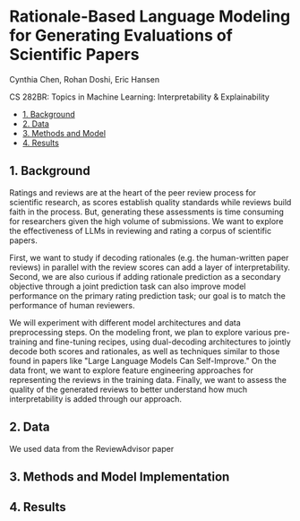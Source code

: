 # Rationale-Based Language Modeling for Generating Evaluations of Scientific Papers
Cynthia Chen, Rohan Doshi, Eric Hansen

CS 282BR: Topics in Machine Learning: Interpretability & Explainability

- [1. Background](#1-background)
- [2. Data](#2-data)
- [3. Methods and Model](#3-methods)
- [4. Results](#4-results)

## 1. Background
Ratings and reviews are at the heart of the peer review process for scientific research, as scores establish quality standards while reviews build faith in the process. But, generating these assessments is time consuming for researchers given the high volume of submissions. We want to explore the effectiveness of LLMs in reviewing and rating a corpus of scientific papers. 

First, we want to study if decoding rationales (e.g. the human-written paper reviews) in parallel with the review scores can add a layer of interpretability. Second, we are also curious if adding rationale prediction as a secondary objective through a joint prediction task can also improve model performance on the primary rating prediction task; our goal is to match the performance of human reviewers. 

We will experiment with different model architectures and data preprocessing steps. On the modeling front, we plan to explore various pre-training and fine-tuning recipes, using dual-decoding architectures to jointly decode both scores and rationales, as well as techniques similar to those found in papers like "Large Language Models Can Self-Improve." On the data front, we want to explore feature engineering approaches for representing the reviews in the training data. Finally, we want to assess the quality of the generated reviews to better understand how much interpretability is added through our approach.

## 2. Data
We used data from the ReviewAdvisor paper


## 3. Methods and Model Implementation


## 4. Results
